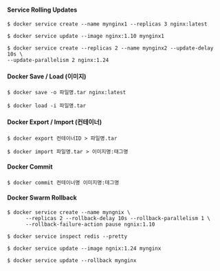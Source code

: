 #### Service Rolling Updates
````
$ docker service create --name mynginx1 --replicas 3 nginx:latest

$ docker service update --image nginx:1.10 mynginx1

$ docker service create --replicas 2 --name mynginx2 --update-delay 10s \ 
--update-parallelism 2 nginx:1.24 
````

#### Docker Save / Load (이미지)
````
$ docker save -o 파일명.tar nginx:latest

$ docker load -i 파일명.tar
````

#### Docker Export / Import (컨테이너)
````
$ docker export 컨테이너ID > 파일명.tar

$ docker import 파일명.tar > 이미지명:태그명
````

#### Docker Commit
````
$ docker commit 컨테이너명 이미지명:테그명
````

#### Docker Swarm Rollback
````
$ docker service create --name myngnix \
      --replicas 2 --rollback-delay 10s --rollback-parallelism 1 \
      --rollback-failure-action pause ngnix:1.10

$ docker service inspect redis --pretty

$ docker service update --image ngnix:1.24 mynginx

$ docker service update --rollback mynginx
````

